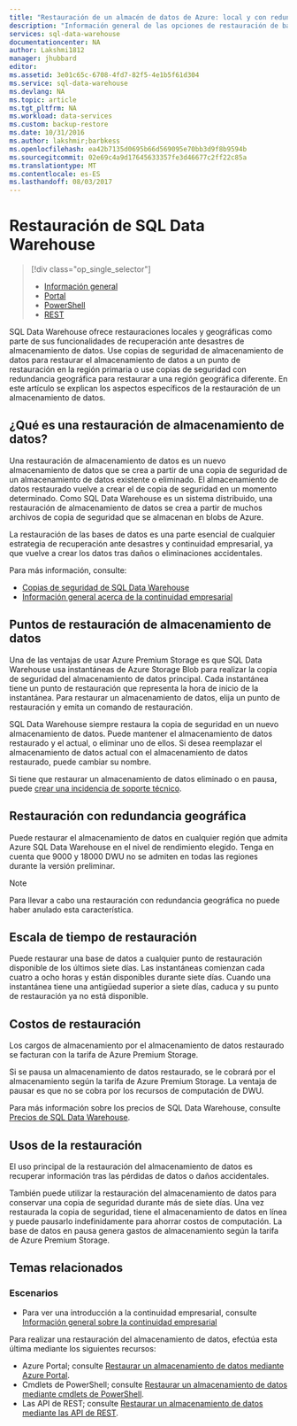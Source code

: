 ```yaml
---
title: "Restauración de un almacén de datos de Azure: local y con redundancia geográfica | Microsoft Docs"
description: "Información general de las opciones de restauración de bases de datos para recuperar una base de datos en Almacenamiento de datos SQL de Azure."
services: sql-data-warehouse
documentationcenter: NA
author: Lakshmi1812
manager: jhubbard
editor: 
ms.assetid: 3e01c65c-6708-4fd7-82f5-4e1b5f61d304
ms.service: sql-data-warehouse
ms.devlang: NA
ms.topic: article
ms.tgt_pltfrm: NA
ms.workload: data-services
ms.custom: backup-restore
ms.date: 10/31/2016
ms.author: lakshmir;barbkess
ms.openlocfilehash: ea42b7135d0695b66d569095e70bb3d9f8b9594b
ms.sourcegitcommit: 02e69c4a9d17645633357fe3d46677c2ff22c85a
ms.translationtype: MT
ms.contentlocale: es-ES
ms.lasthandoff: 08/03/2017
---
```

# <a name="sql-data-warehouse-restore"></a>Restauración de SQL Data Warehouse
> [!div class="op_single_selector"]
> * [Información general][Overview]
> * [Portal][Portal]
> * [PowerShell][PowerShell]
> * [REST][REST]
> 
> 

SQL Data Warehouse ofrece restauraciones locales y geográficas como parte de sus funcionalidades de recuperación ante desastres de almacenamiento de datos. Use copias de seguridad de almacenamiento de datos para restaurar el almacenamiento de datos a un punto de restauración en la región primaria o use copias de seguridad con redundancia geográfica para restaurar a una región geográfica diferente. En este artículo se explican los aspectos específicos de la restauración de un almacenamiento de datos.

## <a name="what-is-a-data-warehouse-restore"></a>¿Qué es una restauración de almacenamiento de datos?
Una restauración de almacenamiento de datos es un nuevo almacenamiento de datos que se crea a partir de una copia de seguridad de un almacenamiento de datos existente o eliminado. El almacenamiento de datos restaurado vuelve a crear el de copia de seguridad en un momento determinado. Como SQL Data Warehouse es un sistema distribuido, una restauración de almacenamiento de datos se crea a partir de muchos archivos de copia de seguridad que se almacenan en blobs de Azure. 

La restauración de las bases de datos es una parte esencial de cualquier estrategia de recuperación ante desastres y continuidad empresarial, ya que vuelve a crear los datos tras daños o eliminaciones accidentales.

Para más información, consulte:

* [Copias de seguridad de SQL Data Warehouse](sql-data-warehouse-backups.md)
* [Información general acerca de la continuidad empresarial](../sql-database/sql-database-business-continuity.md)

## <a name="data-warehouse-restore-points"></a>Puntos de restauración de almacenamiento de datos
Una de las ventajas de usar Azure Premium Storage es que SQL Data Warehouse usa instantáneas de Azure Storage Blob para realizar la copia de seguridad del almacenamiento de datos principal. Cada instantánea tiene un punto de restauración que representa la hora de inicio de la instantánea. Para restaurar un almacenamiento de datos, elija un punto de restauración y emita un comando de restauración.  

SQL Data Warehouse siempre restaura la copia de seguridad en un nuevo almacenamiento de datos. Puede mantener el almacenamiento de datos restaurado y el actual, o eliminar uno de ellos. Si desea reemplazar el almacenamiento de datos actual con el almacenamiento de datos restaurado, puede cambiar su nombre.

Si tiene que restaurar un almacenamiento de datos eliminado o en pausa, puede [crear una incidencia de soporte técnico](sql-data-warehouse-get-started-create-support-ticket.md). 

<!-- 
### Can I restore a deleted data warehouse?

Yes, you can restore the last available restore point.

Yes, for the next seven calendar days. When you delete a data warehouse, SQL Data Warehouse actually keeps the data warehouse and its snapshots for seven days just in case you need the data. After seven days, you won't be able to restore to any of the restore points. -->

## <a name="geo-redundant-restore"></a>Restauración con redundancia geográfica
Puede restaurar el almacenamiento de datos en cualquier región que admita Azure SQL Data Warehouse en el nivel de rendimiento elegido. Tenga en cuenta que 9000 y 18000 DWU no se admiten en todas las regiones durante la versión preliminar.

> [!NOTE]
> Para llevar a cabo una restauración con redundancia geográfica no puede haber anulado esta característica.
> 
> 

## <a name="restore-timeline"></a>Escala de tiempo de restauración
Puede restaurar una base de datos a cualquier punto de restauración disponible de los últimos siete días. Las instantáneas comienzan cada cuatro a ocho horas y están disponibles durante siete días. Cuando una instantánea tiene una antigüedad superior a siete días, caduca y su punto de restauración ya no está disponible.

## <a name="restore-costs"></a>Costos de restauración
Los cargos de almacenamiento por el almacenamiento de datos restaurado se facturan con la tarifa de Azure Premium Storage. 

Si se pausa un almacenamiento de datos restaurado, se le cobrará por el almacenamiento según la tarifa de Azure Premium Storage. La ventaja de pausar es que no se cobra por los recursos de computación de DWU.

Para más información sobre los precios de SQL Data Warehouse, consulte [Precios de SQL Data Warehouse](https://azure.microsoft.com/pricing/details/sql-data-warehouse/).

## <a name="uses-for-restore"></a>Usos de la restauración
El uso principal de la restauración del almacenamiento de datos es recuperar información tras las pérdidas de datos o daños accidentales.

También puede utilizar la restauración del almacenamiento de datos para conservar una copia de seguridad durante más de siete días. Una vez restaurada la copia de seguridad, tiene el almacenamiento de datos en línea y puede pausarlo indefinidamente para ahorrar costos de computación. La base de datos en pausa genera gastos de almacenamiento según la tarifa de Azure Premium Storage. 

## <a name="related-topics"></a>Temas relacionados
### <a name="scenarios"></a>Escenarios
* Para ver una introducción a la continuidad empresarial, consulte [Información general sobre la continuidad empresarial](../sql-database/sql-database-business-continuity.md)

<!-- ### Tasks -->

Para realizar una restauración del almacenamiento de datos, efectúa esta última mediante los siguientes recursos:

* Azure Portal; consulte [Restaurar un almacenamiento de datos mediante Azure Portal](sql-data-warehouse-restore-database-portal.md).
* Cmdlets de PowerShell; consulte [Restaurar un almacenamiento de datos mediante cmdlets de PowerShell](sql-data-warehouse-restore-database-powershell.md).
* Las API de REST; consulte [Restaurar un almacenamiento de datos mediante las API de REST](sql-data-warehouse-restore-database-rest-api.md).

<!-- ### Tutorials -->

<!--Image references-->

<!--Article references-->
[Azure SQL Database business continuity overview]: ../sql-database/sql-database-business-continuity.md
[Overview]: ./sql-data-warehouse-restore-database-overview.md
[Portal]: ./sql-data-warehouse-restore-database-portal.md
[PowerShell]: ./sql-data-warehouse-restore-database-powershell.md
[REST]: ./sql-data-warehouse-restore-database-rest-api.md

<!--MSDN references-->


<!--Other Web references-->

